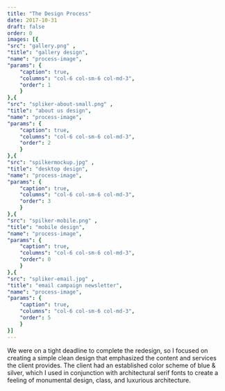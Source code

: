```yaml
---
title: "The Design Process"
date: 2017-10-31
draft: false
order: 0
images: [{
"src": "gallery.png" ,
"title": "gallery design",
"name": "process-image",
"params": {
    "caption": true,
    "columns": "col-6 col-sm-6 col-md-3",
    "order": 1
    }
},{
"src": "spliker-about-small.png" ,
"title": "about us design",
"name": "process-image",
"params": {
    "caption": true,
    "columns": "col-6 col-sm-6 col-md-3",
    "order": 2
    }
},{
"src": "spilkermockup.jpg" ,
"title": "desktop design",
"name": "process-image",
"params": {
    "caption": true,
    "columns": "col-6 col-sm-6 col-md-3",
    "order": 3
    }
},{
"src": "spilker-mobile.png" ,
"title": "mobile design",
"name": "process-image",
"params": {
    "caption": true,
    "columns": "col-6 col-sm-6 col-md-3",
    "order": 0
    }
},{
"src": "spliker-email.jpg" ,
"title": "email campaign newsletter",
"name": "process-image",
"params": {
    "caption": true,
    "columns": "col-6 col-sm-6 col-md-3",
    "order": 5
    }
}]
---
```

We were on a tight deadline to complete the redesign, so I focused on creating a simple clean design that emphasized the content and services the client provides. The client had an established color scheme of blue & silver, which I used in conjunction with architectural serif fonts to create a feeling of monumental design, class, and luxurious architecture.